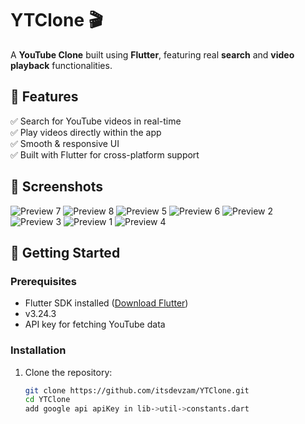 # YTClone 🎬

A **YouTube Clone** built using **Flutter**, featuring real **search** and **video playback** functionalities.

## 📌 Features
✅ Search for YouTube videos in real-time  
✅ Play videos directly within the app  
✅ Smooth & responsive UI  
✅ Built with Flutter for cross-platform support  

## 📸 Screenshots



![Preview 7](https://github.com/itsdevzam/YTClone/blob/main/assets/imagesGitHub/7.png)
![Preview 8](https://github.com/itsdevzam/YTClone/blob/main/assets/imagesGitHub/8.png)
![Preview 5](https://github.com/itsdevzam/YTClone/blob/main/assets/imagesGitHub/5.png)
![Preview 6](https://github.com/itsdevzam/YTClone/blob/main/assets/imagesGitHub/6.png)
![Preview 2](https://github.com/itsdevzam/YTClone/blob/main/assets/imagesGitHub/2.png)
![Preview 3](https://github.com/itsdevzam/YTClone/blob/main/assets/imagesGitHub/3.png)
![Preview 1](https://github.com/itsdevzam/YTClone/blob/main/assets/imagesGitHub/1.png)
![Preview 4](https://github.com/itsdevzam/YTClone/blob/main/assets/imagesGitHub/4.png)

## 🚀 Getting Started

### Prerequisites  
- Flutter SDK installed ([Download Flutter](https://flutter.dev/docs/get-started/install))  
- v3.24.3  
- API key for fetching YouTube data  

### Installation  
1. Clone the repository:  
   ```sh
   git clone https://github.com/itsdevzam/YTClone.git
   cd YTClone
   add google api apiKey in lib->util->constants.dart 

